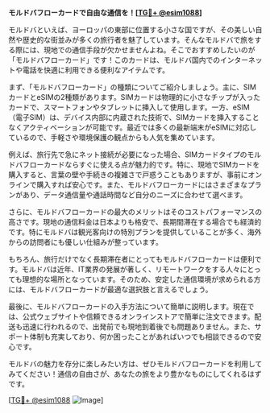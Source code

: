 **モルドバフローカードで自由な通信を！[[TG💪+ @esim1088](https://t.me/s/esim1088)]**

モルドバといえば、ヨーロッパの東部に位置する小さな国ですが、その美しい自然や歴史的な街並みが多くの旅行者を魅了しています。そんなモルドバで旅をする際には、現地での通信手段が欠かせませんよね。そこでおすすめしたいのが「モルドバフローカード」です！このカードは、モルドバ国内でのインターネットや電話を快適に利用できる便利なアイテムです。

まず、「モルドバフローカード」の種類についてご紹介しましょう。主に、SIMカードとeSIMの2種類があります。SIMカードは物理的に小さなチップが入ったカードで、スマートフォンやタブレットに挿入して使用します。一方、eSIM（電子SIM）は、デバイス内部に内蔵された技術で、SIMカードを挿入することなくアクティベーションが可能です。最近では多くの最新端末がeSIMに対応しているので、手軽さや環境保護の観点からも人気を集めています。

例えば、旅行先で急にネット接続が必要になった場合、SIMカードタイプのモルドバフローカードならすぐに使える点が魅力的です。特に、現地でSIMカードを購入すると、言葉の壁や手続きの複雑さで戸惑うこともありますが、事前にオンラインで購入すれば安心です。また、モルドバフローカードにはさまざまなプランがあり、データ通信量や通話時間など自分のニーズに合わせて選べます。

さらに、モルドバフローカードの最大のメリットはそのコストパフォーマンスの高さです。現地の通信料金は日本よりも格安で、長期間滞在する場合でも経済的です。特にモルドバは観光客向けの特別プランを提供していることが多く、海外からの訪問者にも優しい仕組みが整っています。

もちろん、旅行だけでなく長期滞在者にとってもモルドバフローカードは便利です。モルドバは近年、IT業界の発展が著しく、リモートワークをする人々にとっても理想的な場所となっています。そのため、安定した通信環境が求められる方には、モルドバフローカードが最適な選択肢と言えるでしょう。

最後に、モルドバフローカードの入手方法について簡単に説明します。現在では、公式ウェブサイトや信頼できるオンラインストアで簡単に注文できます。配送も迅速に行われるので、出発前でも現地到着後でも問題ありません。また、サポート体制も充実しており、何か困ったことがあればいつでも相談できるので安心です。

モルドバの魅力を存分に楽しみたい方は、ぜひモルドバフローカードを利用してみてください！通信の自由さが、あなたの旅をより豊かなものにしてくれるはずです。

[[TG💪+ @esim1088](https://t.me/s/esim1088) ![Image](https://i.postimg.cc/Y0z9fWf4/image.png)]